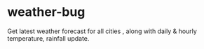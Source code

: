 # weather-bug
Get latest weather forecast for all cities , along with daily &amp; hourly temperature, rainfall update.
